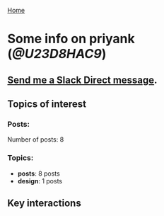[Home](https://kelu124.github.io/echommunity/)

# Some info on __priyank__ (_@U23D8HAC9_)


## [Send me a Slack Direct message](https://echopen.slack.com/messages/@priyank/).

## Topics of interest

### Posts: 

Number of posts: 8

### Topics:

* __posts__: 8 posts
* __design__: 1 posts

## Key interactions 

